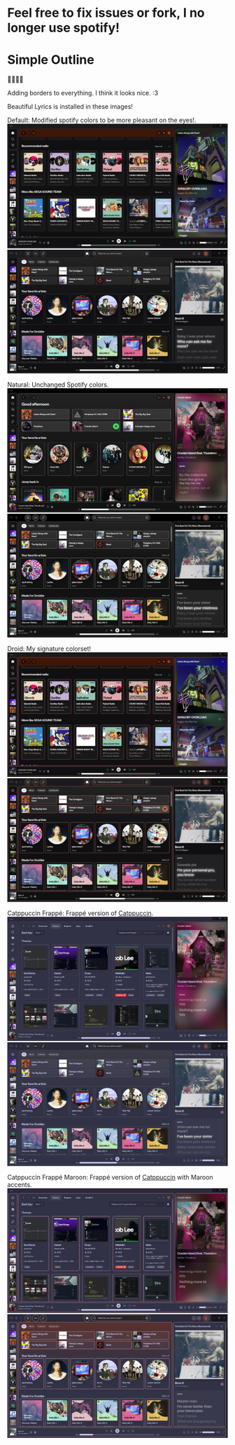 # Feel free to fix issues or fork, I no longer use spotify!
# Simple Outline
🏳️‍⚧️🏳️‍🌈

Adding borders to everything. I think it looks nice. :3

Beautiful Lyrics is installed in these images!

Default:
Modified spotify colors to be more pleasant on the eyes!.
![Default](https://github.com/Droidiar/simpleoutline-spicetify/raw/main/images/default.webp)
![Default - New UI](https://github.com/Droidiar/simpleoutline-spicetify/blob/main/images/new%20ui%20default.png?raw=true)

Natural:
Unchanged Spotify colors.
![Natural](https://github.com/Droidiar/simpleoutline-spicetify/raw/main/images/natural.webp)
![Natural - New UI](https://github.com/Droidiar/simpleoutline-spicetify/blob/main/images/new%20ui%20natural.png?raw=true)

Droid:
My signature colorset!
![Droid](https://github.com/Droidiar/simpleoutline-spicetify/raw/main/images/droid.webp)
![Droid - New Ui](https://github.com/Droidiar/simpleoutline-spicetify/blob/main/images/new%20ui%20droid.png?raw=true)

Catppuccin Frappé:
Frappé version of [Catppuccin](https://github.com/catppuccin/catppuccin).
![Catppuccin Frappé](https://github.com/Droidiar/simpleoutline-spicetify/raw/main/images/catfrap.webp)
![Catppuccin Frappe - New UI](https://github.com/Droidiar/simpleoutline-spicetify/blob/main/images/new%20ui%20catppuccin%20frappe.png?raw=true)

Catppuccin Frappé Maroon:
Frappé version of [Catppuccin](https://github.com/catppuccin/catppuccin) with Maroon accents.
![Catppuccin Frappé Maroon](https://github.com/Droidiar/simpleoutline-spicetify/raw/main/images/catfrapmar.webp)
![Catppuccin Frappe Maroon - New UI](https://github.com/Droidiar/simpleoutline-spicetify/blob/main/images/new%20ui%20catppuccin%20frappe%20maroon.png?raw=true)
